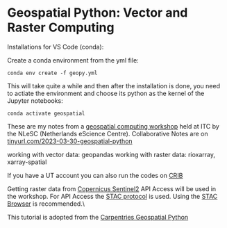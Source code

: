 # Geospatial Python: Vector and Raster Computing

Installations for VS Code (conda):

Create a conda environment from the yml file:

```conda
conda env create -f geopy.yml
```
This will take quite a while and then after the installation is done, you need to actiate the environment and choose its python as the kernel of the Jupyter notebooks:

```conda
conda activate geospatial
```
These are my notes from a [geospatial computing workshop](https://www.itc.nl/research/research-facilities/labs-resources/itc-big-geodata/training/introduction-to-geospatial-raster-and-vector-data-with-python/) held at ITC by the NLeSC (Netherlands eScience Centre).
Collaborative Notes are on [tinyurl.com/2023-03-30-geospatial-python](https://codimd.carpentries.org/ICtpqPq1S_ud5X_ocOVoHQ)

working with vector data: geopandas
working with raster data: rioxarray, xarray-spatial

If you have a UT account you can also run the codes on [CRIB](https://crib.utwente.nl/)

Getting raster data from [Copernicus Sentinel2](https://scihub.copernicus.eu/dhus/#/home)
API Access will be used in the workshop.
For API Access the [STAC protocol](https://stacspec.org/en) is used.
Using the [STAC Browser](https://radiantearth.github.io/stac-browser/#/external/earth-search.aws.element84.com/v0/collections/sentinel-s2-l2a-cogs/items/S2B_52VDL_20230330_0_L2A?.language=en) is recommended.\

This tutorial is adopted from the [Carpentries Geospatial Python](https://carpentries-incubator.github.io/geospatial-python/)
